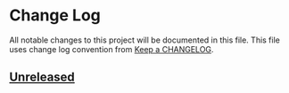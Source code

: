 # Change Log
All notable changes to this project will be documented in this file.
This file uses change log convention from [Keep a CHANGELOG](http://keepachangelog.com).

## [Unreleased][unreleased]


[unreleased]: https://github.com/dgnest/ansible-role-authorization/compare/0.0.4...HEAD
[0.0.4]: https://github.com/dgnest/ansible-role-authorization/compare/0.0.3...0.0.4
[0.0.3]: https://github.com/dgnest/ansible-role-authorization/compare/0.0.2...0.0.3
[0.0.2]: https://github.com/dgnest/ansible-role-authorization/compare/0.0.1...0.0.2
[0.0.1]: https://github.com/dgnest/ansible-role-authorization/compare/0.0.0...0.0.1

[CHANGELOG.md]: CHANGELOG.md
[CONTRIBUTING.md]: CONTRIBUTING.md
[LICENCE.md]: LICENCE.md
[README.md]: README.md
